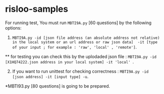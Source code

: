 # risloo-samples


For running test, You must run `MBTI9A.py` [60 questions]  by the following options:
1. `MBTI9A.py -id [json file address (an absolute address not relative) in the local system or an url address or raw json data]  -it [type of your input ; for example : 'raw', 'local' , 'remote']`.

** for testing you can check this by the uplodaded json file :
`MBTI9A.py -id [X1HQ74222.json address in your local system] -it 'local' `.

2. If you want to run unittest for checking correctness :  `MBTI9A.py -id [json address] -it [input type] -u`.

*MBTI93.py [80 questions] is going to be prepared.
